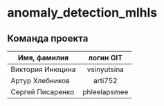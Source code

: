 anomaly_detection_mlhls
===============================


Команда проекта
------------------

|Имя, фамилия         | логин   GIT        |
| -------------       |:------------------:| 
| Виктория Инюцина    | vsinyutsina        | 
| Артур Хлебников     | arti752            |  
| Сергей Писаренко    | phleelapsmee       | 

